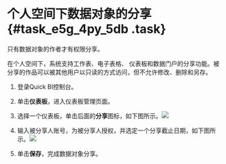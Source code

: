 # 个人空间下数据对象的分享 {#task_e5g_4py_5db .task}

只有数据对象的作者才有权限分享。

在个人空间下，系统支持工作表、电子表格、 仪表板和数据门户的分享功能。被分享的作品可以被其他用户以只读的方式访问，但不允许修改、删除和另存。

1.   登录Quick BI控制台。 
2.   单击**仪表板**，进入仪表板管理页面。 
3.   选择一个仪表板，单击后面的**分享**图标，如下图所示。![](http://static-aliyun-doc.oss-cn-hangzhou.aliyuncs.com/assets/img/9173/1540_zh-CN.png)

 
4.   输入被分享人账号，为被分享人授权，并选定一个分享截止日期，如下图所示。![](http://static-aliyun-doc.oss-cn-hangzhou.aliyuncs.com/assets/img/9173/1541_zh-CN.png)

 
5.   单击**保存**，完成数据对象分享。 

